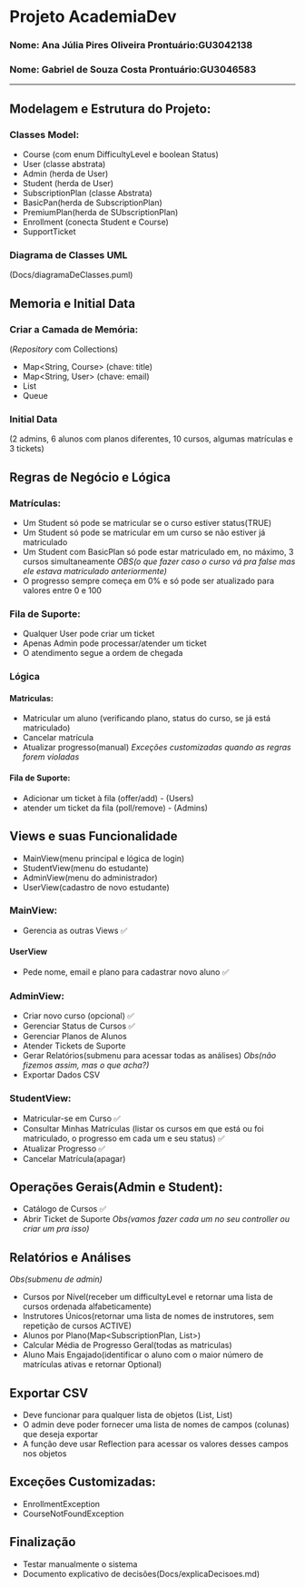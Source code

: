 # Projeto AcademiaDev
### Nome: Ana Júlia Pires Oliveira   Prontuário:GU3042138
### Nome: Gabriel de Souza Costa     Prontuário:GU3046583
---

## Modelagem e Estrutura do Projeto:
### Classes Model:
- Course (com enum DifficultyLevel e boolean Status)
- User (classe abstrata)
- Admin (herda de User)
- Student (herda de User)
- SubscriptionPlan (classe Abstrata)
- BasicPan(herda de SubscriptionPlan)
- PremiumPlan(herda de SUbscriptionPlan)
- Enrollment (conecta Student e Course)
- SupportTicket
### Diagrama de Classes UML
(Docs/diagramaDeClasses.puml)

## Memoria e Initial Data
### Criar a Camada de Memória:
(*Repository* com Collections)
- Map<String, Course> (chave: title)
- Map<String, User> (chave: email)
- List<Enrollment>
- Queue<SupportTicket>
### Initial Data
(2 admins, 6 alunos com planos diferentes, 10 cursos, algumas matrículas e 3 tickets)

## Regras de Negócio e Lógica
### Matrículas:
- Um Student só pode se matricular se o curso estiver status(TRUE)
- Um Student só pode se matricular em um curso se não estiver já matriculado
- Um Student com BasicPlan só pode estar matriculado em, no máximo, 3 cursos simultaneamente
*OBS(o que fazer caso o curso vá pra false mas ele estava matriculado anteriormente)* 
- O progresso sempre começa em 0% e só pode ser atualizado para valores entre 0 e 100
### Fila de Suporte:
- Qualquer User pode criar um ticket
- Apenas Admin pode processar/atender um ticket
- O atendimento segue a ordem de chegada
### Lógica
#### Matriculas:
- Matricular um aluno (verificando plano, status do curso, se já está matriculado)
- Cancelar matrícula
- Atualizar progresso(manual)
*Exceções customizadas quando as regras forem violadas*
#### Fila de Suporte:
- Adicionar um ticket à fila (offer/add) - (Users)
- atender um ticket da fila (poll/remove) - (Admins)

## Views e suas Funcionalidade
- MainView(menu principal e lógica de login)
- StudentView(menu do estudante) 
- AdminView(menu do administrador)
- UserView(cadastro de novo estudante)
### MainView:
- Gerencia as outras Views ✅
#### UserView
- Pede nome, email e plano para cadastrar novo aluno ✅
### AdminView:
- Criar novo curso (opcional) ✅
- Gerenciar Status de Cursos  ✅
- Gerenciar Planos de Alunos    
- Atender Tickets de Suporte
- Gerar Relatórios(submenu para acessar todas as análises)
*Obs(não fizemos assim, mas o que acha?)*
- Exportar Dados CSV
### StudentView:
- Matricular-se em Curso ✅
- Consultar Minhas Matrículas (listar os cursos em que está ou foi matriculado, o progresso em cada um e seu status) ✅
- Atualizar Progresso ✅
- Cancelar Matrícula(apagar)
## Operações Gerais(Admin e Student):
- Catálogo de Cursos ✅
- Abrir Ticket de Suporte 
*Obs(vamos fazer cada um no seu controller ou criar um pra isso)*

## Relatórios e Análises
*Obs(submenu de admin)*
- Cursos por Nível(receber um difficultyLevel e retornar uma lista de cursos ordenada alfabeticamente)
- Instrutores Únicos(retornar uma lista de nomes de instrutores, sem repetição de cursos ACTIVE)
- Alunos por Plano(Map<SubscriptionPlan, List<Student>>)
- Calcular Média de Progresso Geral(todas as matriculas)
- Aluno Mais Engajado(identificar o aluno com o maior número de matrículas ativas e retornar Optional<Student>)

## Exportar CSV
- Deve funcionar para qualquer lista de objetos (List<Course>, List<Student>)
- O admin deve poder fornecer uma lista de nomes de campos (colunas) que deseja exportar
- A função deve usar Reflection para acessar os valores desses campos nos objetos

## Exceções Customizadas:
- EnrollmentException
- CourseNotFoundException

## Finalização
- Testar manualmente o sistema
- Documento explicativo de decisões(Docs/explicaDecisoes.md)
